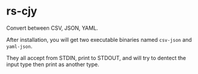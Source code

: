 # rs-cjy

Convert between CSV, JSON, YAML.

After installation, you will get two executable binaries named `csv-json` and `yaml-json`.

They all accept from STDIN, print to STDOUT, and will try to dentect the input type then print as another type.
